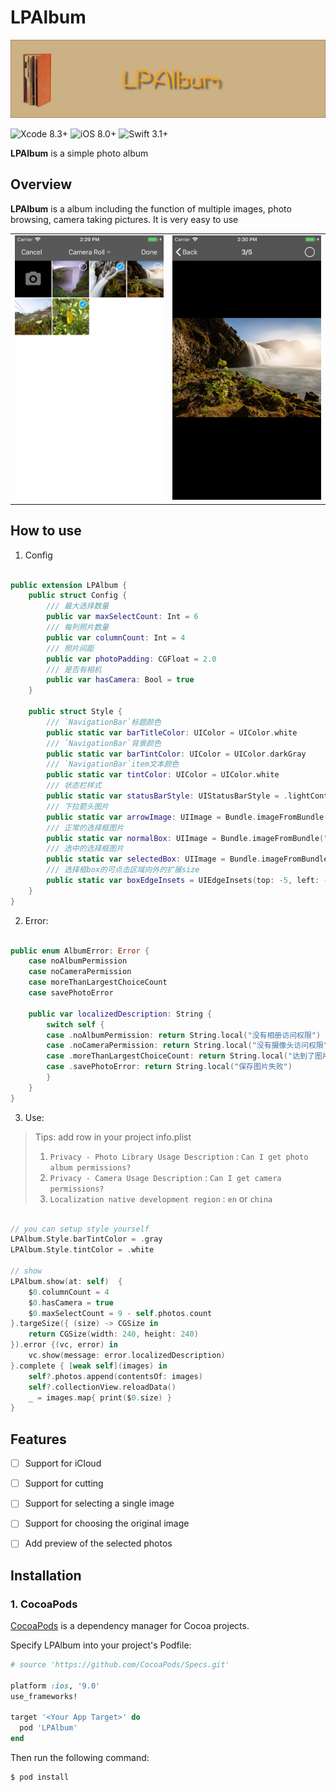 # LPAlbum

<img src="./Images/logo.png" alt="LPAlbum" title="LPAlbum"/>

![Xcode 8.3+](https://img.shields.io/badge/Xcode-8.3%2B-blue.svg)
![iOS 8.0+](https://img.shields.io/badge/iOS-8.0%2B-blue.svg)
![Swift 3.1+](https://img.shields.io/badge/Swift-3.0%2B-orange.svg)
<!--[![Version](https://img.shields.io/cocoapods/v/AttributedStringWrapper.svg?style=flat)](https://cocoapods.org/pods/LPAlbum)-->
<!--[![Carthage compatible](https://img.shields.io/badge/Carthage-compatible-4BC51D.svg?style=flat)](https://github.com/loopeer/LPAlbum)-->
<!--<a href="http://cocoapods.org/pods/AttributedStringWrapper"><img src="https://img.shields.io/cocoapods/at/AttributedStringWrapper.svg?label=Apps%20Using%20AttributedStringWrapper&colorB=28B9FE"></a>-->
<!--<a href="http://cocoapods.org/pods/AttributedStringWrapper"><img src="https://img.shields.io/cocoapods/dt/AttributedStringWrapper.svg?label=Total%20Downloads&colorB=28B9FE"></a>-->


**LPAlbum** is a simple photo album 


## Overview

**LPAlbum** is a album including the function of multiple images, photo browsing, camera taking pictures. It is very easy to use

<table>
 <tr>
  <td>
    <img src="Images/demo1.png" width="300"/>
  </td>
  <td>
    <img src="Images/demo2.png" width="300"/>
  </td>
 </tr>
</table>

## How to use

1. Config


```Swift

public extension LPAlbum {
    public struct Config {
        /// 最大选择数量
        public var maxSelectCount: Int = 6
        /// 每列照片数量
        public var columnCount: Int = 4
        /// 照片间距
        public var photoPadding: CGFloat = 2.0
        /// 是否有相机
        public var hasCamera: Bool = true
    }
    
    public struct Style {
        /// `NavigationBar`标题颜色
        public static var barTitleColor: UIColor = UIColor.white
        /// `NavigationBar`背景颜色
        public static var barTintColor: UIColor = UIColor.darkGray
        /// `NavigationBar`item文本颜色
        public static var tintColor: UIColor = UIColor.white
        /// 状态栏样式
        public static var statusBarStyle: UIStatusBarStyle = .lightContent
        /// 下拉箭头图片
        public static var arrowImage: UIImage = Bundle.imageFromBundle("meun_down")!
        /// 正常的选择框图片
        public static var normalBox: UIImage = Bundle.imageFromBundle("circle_normal")!
        /// 选中的选择框图片
        public static var selectedBox: UIImage = Bundle.imageFromBundle("circle_selected")!
        /// 选择框box的可点击区域向外的扩展size
        public static var boxEdgeInsets = UIEdgeInsets(top: -5, left: -5, bottom: -5, right: -5)
    }
}

```


2. Error:


```Swift

public enum AlbumError: Error {
    case noAlbumPermission
    case noCameraPermission
    case moreThanLargestChoiceCount
    case savePhotoError
    
    public var localizedDescription: String {
        switch self {
        case .noAlbumPermission: return String.local("没有相册访问权限")
        case .noCameraPermission: return String.local("没有摄像头访问权限")
        case .moreThanLargestChoiceCount: return String.local("达到了图片选择最大数量")
        case .savePhotoError: return String.local("保存图片失败")
        }
    }
}

```


3. Use: 

> Tips: add row in your project info.plist
> 1. `Privacy - Photo Library Usage Description` : `Can I get photo album permissions?`
> 2. `Privacy - Camera Usage Description` : `Can I get camera permissions?`
> 3. `Localization native development region` : `en` or `china`

```Swift

// you can setup style yourself
LPAlbum.Style.barTintColor = .gray
LPAlbum.Style.tintColor = .white

// show
LPAlbum.show(at: self)  {
    $0.columnCount = 4
    $0.hasCamera = true
    $0.maxSelectCount = 9 - self.photos.count
}.targeSize({ (size) -> CGSize in
    return CGSize(width: 240, height: 240)
}).error {(vc, error) in
    vc.show(message: error.localizedDescription)
}.complete { [weak self](images) in
    self?.photos.append(contentsOf: images)
    self?.collectionView.reloadData()
    _ = images.map{ print($0.size) }
}

```


## Features

- [ ] Support for iCloud 
- [ ] Support for cutting
- [ ] Support for selecting a single image
- [ ] Support for choosing the original image
- [ ] Add preview of the selected photos


## Installation


### 1. CocoaPods

[CocoaPods](https://cocoapods.org/) is a dependency manager for Cocoa projects.

Specify LPAlbum into your project's Podfile:


```ruby
# source 'https://github.com/CocoaPods/Specs.git'

platform :ios, '9.0'
use_frameworks!

target '<Your App Target>' do
  pod 'LPAlbum'
end
```


Then run the following command:

```sh
$ pod install
```

















